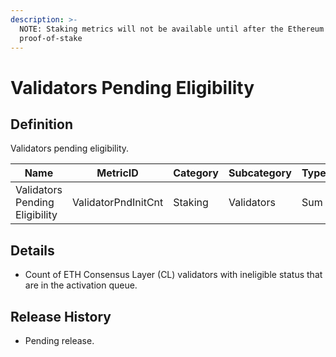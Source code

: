 ```yaml
---
description: >-
  NOTE: Staking metrics will not be available until after the Ethereum Merge to
  proof-of-stake
---
```


# Validators Pending Eligibility

## Definition

Validators pending eligibility.

| Name                           | MetricID            | Category | Subcategory | Type | Unit       | Interval |
| ------------------------------ | ------------------- | -------- | ----------- | ---- | ---------- | -------- |
| Validators Pending Eligibility | ValidatorPndInitCnt | Staking  | Validators  | Sum  | Validators | 1 day    |

## Details

* Count of ETH Consensus Layer (CL) validators with ineligible status that are in the activation queue.

## Release History

* Pending release.
